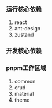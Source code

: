 ### 运行核心依赖

1. react
2. ant-design
3. zustand

### 开发核心依赖

### pnpm工作区域

1. common
2. crud
3. material
4. theme
